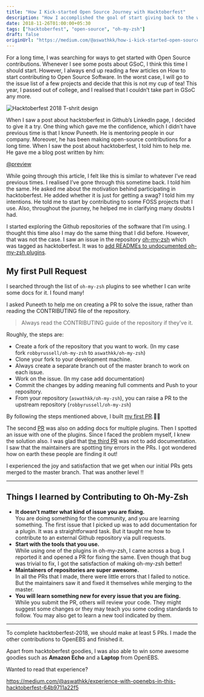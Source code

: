 ```yaml
---
title: "How I Kick-started Open Source Journey with Hacktoberfest"
description: "How I accomplished the goal of start giving back to the world of Open Source Software. And how you can start contributing to FOSS."
date: 2018-11-26T01:00:00+05:30
tags: ["hacktoberfest", "open-source", "oh-my-zsh"]
draft: false
originUrl: "https://medium.com/@aswathkk/how-i-kick-started-open-source-journey-with-hacktoberfest-2018-d699b228e274"
---
```


For a long time, I was searching for ways to get started with Open Source contributions. Whenever I see some posts about GSoC, I think this time I should start. However, I always end up reading a few articles on How to start contributing to Open Source Software. In the worst case, I will go to the issue list of a few projects and decide that this is not my cup of tea!
This year, I passed out of college, and I realised that I couldn’t take part in GSoC any more.

![Hacktoberfest 2018 T-shrit design](images/Hacktoberfest-2018-TShirt.webp "Hacktoberfest-2018 T-shirt design")

When I saw a post about hacktoberfest in Github’s LinkedIn page, I decided to give it a try. One thing which gave me the confidence, which I didn’t have previous time is that I know Puneeth. He is mentoring people in our company. Moreover, he has been making open-source contributions for a long time. When I saw the post about hacktoberfest, I told him to help me. He gave me a blog post written by him:

[@preview](https://punchagan.muse-amuse.in/blog/i-love-foss-how-do-i-start-contributing-code/)

While going through this article, I felt like this is similar to whatever I’ve read previous times. I realised I’ve gone through this sometime back. I told him the same. He asked me about the motivation behind participating in hacktoberfest. He added whether it is just for getting a swag? I told him my intentions. He told me to start by contributing to some FOSS projects that I use. Also, throughout the journey, he helped me in clarifying many doubts I had.

I started exploring the Github repositories of the software that I’m using. I thought this time also I may do the same thing that I did before. However, that was not the case. I saw an issue in the repository [oh-my-zsh](https://github.com/robbyrussell/oh-my-zsh) which was tagged as hacktoberfest. It was to [add READMEs to undocumented oh-my-zsh plugins](https://github.com/robbyrussell/oh-my-zsh/issues/7175).

## My first Pull Request

I searched through the list of `oh-my-zsh` plugins to see whether I can write some docs for it. I found many!

I asked Puneeth to help me on creating a PR to solve the issue, rather than reading the CONTRIBUTING file of the repository.

> Always read the CONTRIBUTING guide of the repository if they’ve it.

Roughly, the steps are:

- Create a fork of the repository that you want to work. (In my case fork `robbyrussell/oh-my-zsh` to `aswathkk/oh-my-zsh`)
- Clone your fork to your development machine.
- Always create a separate branch out of the master branch to work on each issue.
- Work on the issue. (In my case add documentation)
- Commit the changes by adding meaning full comments and Push to your repository.
- From your repository (`aswathkk/oh-my-zsh`), you can raise a PR to the upstream repository (`robbyrussell/oh-my-zsh`)

By following the steps mentioned above, I built [my first PR](https://github.com/robbyrussell/oh-my-zsh/pull/7216).🕺🕺

The second [PR](https://github.com/robbyrussell/oh-my-zsh/pull/7229) was also on adding docs for multiple plugins. Then I spotted an issue with one of the plugins. Since I faced the problem myself, I knew the solution also. I was glad that [the third PR](https://github.com/robbyrussell/oh-my-zsh/pull/7233) was not to add documentation. I saw that the maintainers are spotting tiny errors in the PRs. I got wondered how on earth these people are finding it out!

I experienced the joy and satisfaction that we get when our initial PRs gets merged to the master branch. That was another level !!

---

## Things I learned by Contributing to Oh-My-Zsh

- **It doesn’t matter what kind of issue you are fixing.**  
  You are doing something for the community, and you are learning something. The first issue that I picked up was to add documentation for a plugin. It was a straightforward task. But it taught me how to contribute to an external Github repository via pull requests.
- **Start with the tools that you use.**  
  While using one of the plugins in oh-my-zsh, I came across a bug. I reported it and opened a PR for fixing the same. Even though that bug was trivial to fix, I got the satisfaction of making oh-my-zsh better!
- **Maintainers of repositories are super awesome.**  
  In all the PRs that I made, there were little errors that I failed to notice. But the maintainers saw it and fixed it themselves while merging to the master.
- **You will learn something new for every issue that you are fixing.**  
  While you submit the PR, others will review your code. They might suggest some changes or they may teach you some coding standards to follow. You may also get to learn a new tool indicated by them.

---

To complete hacktoberfest-2018, we should make at least 5 PRs. I made the other contributions to OpenEBS and finished it.

Apart from hacktoberfest goodies, I was also able to win some awesome goodies such as **Amazon Echo** and a **Laptop** from OpenEBS.

Wanted to read that experience?

https://medium.com/@aswathkk/experience-with-openebs-in-this-hacktoberfest-64b9711a22f5
